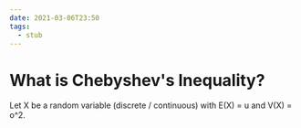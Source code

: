 ```yaml
---
date: 2021-03-06T23:50
tags: 
  - stub
---
```


# What is Chebyshev's Inequality?

Let X be a random variable (discrete / continuous) with E(X) = u and V(X) = o^2.
